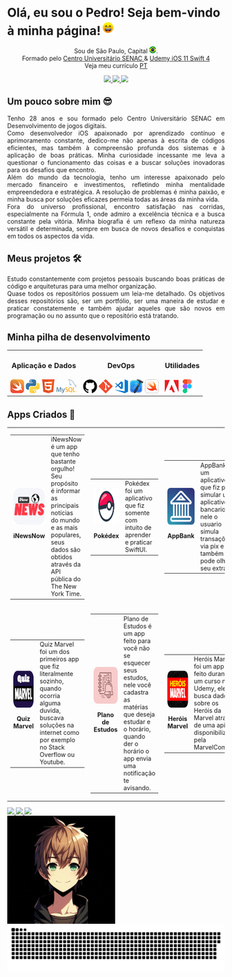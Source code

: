 # Olá, eu sou o Pedro! Seja bem-vindo à minha página!<img src="https://raw.githubusercontent.com/PedroRoca7/PedroRoca7/main/images/_gifs/smile.gif" width="35px"/>

<p align="center">
    Sou de São Paulo, Capital <img width="16" src="https://github.com/PedroRoca7/PedroRoca7/blob/main/images/_icons/Brasil-quadrado.png" alt="Brazil"/>.
    <br/>Formado pelo <a href="https://www.sp.senac.br/graduacao/tecnologia-em-jogos-digitais">Centro Universitário SENAC </a> & <a href="https://www.udemy.com/course/curso-completo-de-desenvolvimento-ios11swift4/"> Udemy iOS 11 Swift 4</a>
    <br/>Veja meu currículo <a href="https://github.com/PedroRoca7/PedroRoca7/blob/main/files/Pedro Henrique Roca Moreira  iOS Developer.pdf">PT</a>
</p>

<!-- Redes sociais -->
<p align="center">
<!-- Linkedin -->
    <a href="https://www.linkedin.com/in/pedro-henrique-roca-moreira">
        <img src="https://img.shields.io/badge/Linkedin-0e76a8?&style=flat-square&logo=linkedin&logoColor=white" />
    </a>
<!-- Instagram -->
    <a href="https://www.instagram.com/pedrom11reus/">
        <img src="https://img.shields.io/badge/Instagram-c13584?&style=flat-square&logo=instagram&logoColor=white" />
    </a>
<!-- Facebook -->
    <a href="https://www.facebook.com/pedro.lulinha">
        <img src="https://img.shields.io/badge/Facebook-3b5998?&style=flat-square&logo=facebook&logoColor=white" />
    </a>
</p>

## Um pouco sobre mim 😎

<p align="justify">
    Tenho 28 anos e sou formado pelo Centro Universitário SENAC em Desenvolvimento de jogos digitais.
    <br/>Como desenvolvedor iOS apaixonado por aprendizado contínuo e aprimoramento constante, dedico-me não apenas à escrita de códigos eficientes, mas também à compreensão profunda dos sistemas e à aplicação de boas práticas. Minha curiosidade incessante me leva a questionar o funcionamento das coisas e a buscar soluções inovadoras para os desafios que encontro.
    <br/>Além do mundo da tecnologia, tenho um interesse apaixonado pelo mercado financeiro e investimentos, refletindo minha mentalidade empreendedora e estratégica. A resolução de problemas é minha paixão, e minha busca por soluções eficazes permeia todas as áreas da minha vida.
    <br/>Fora do universo profissional, encontro satisfação nas corridas, especialmente na Fórmula 1, onde admiro a excelência técnica e a busca constante pela vitória. Minha biografia é um reflexo da minha natureza versátil e determinada, sempre em busca de novos desafios e conquistas em todos os aspectos da vida.
</p>

## Meus projetos 🛠️
<p align="justify">
   Estudo constantemente com projetos pessoais buscando boas práticas de código e arquiteturas para uma melhor organização.
    <br/>Quase todos os repositórios possuem um leia-me detalhado. Os objetivos desses repositórios são, ser um portfólio, ser uma maneira de estudar e praticar constatemente e também ajudar aqueles que são novos em programação ou no assunto que o repositório está tratando.
</p>

## Minha pilha de desenvolvimento
<table align="center" style="margin: 0px auto;">
    <tr>
        <td><h3 align="center">Aplicação e Dados</h3></td>
        <td><h3 align="center">DevOps</h3></td>
        <td><h3 align="center">Utilidades</h3></td>
    </tr>
    <tr>
        <td>
            <img src="https://github.com/PedroRoca7/PedroRoca7/blob/main/images/_icons/Swift-quadrado.png"/>
            <img src="https://github.com/PedroRoca7/PedroRoca7/blob/main/images/_icons/Pyhon-quadrada.png"/>
            <img src="https://github.com/PedroRoca7/PedroRoca7/blob/main/images/_icons/HTML-quadrado.png"/>
            <a href="https://www.mysql.com/"><img src="https://github.com/PedroRoca7/PedroRoca7/blob/main/images/_icons/MySQL.png"/></a>
        </td>
        <td>
            <a href="https://github.com/PedroRoca7"><img src="https://github.com/PedroRoca7/PedroRoca7/blob/main/images/_icons/GitHub-quadrado.png"/></a>
            <a href="https://git-scm.com/"><img src="https://github.com/PedroRoca7/PedroRoca7/blob/main/images/_icons/Git-quadrada.png"/></a>
            <a href="https://code.visualstudio.com/"><img src="https://github.com/PedroRoca7/PedroRoca7/blob/main/images/_icons/VsCode-quadrado.png"/></a>
            <a href="https://apps.apple.com/br/app/xcode/id497799835"><img src="https://github.com/PedroRoca7/PedroRoca7/blob/main/images/_icons/XCode-quadrado.png"/></a>
            <a href="https://www.apple.com/br/swift/playgrounds/"><img src="https://github.com/PedroRoca7/PedroRoca7/blob/main/images/_icons/SwiftPlaygrounds-quadrado.png"/></a>
        </td>
        <td>
            <img src="https://github.com/PedroRoca7/PedroRoca7/blob/main/images/_icons/Adobe-quadrado.png"/>
            <a href="https://www.figma.com/"><img src="https://github.com/PedroRoca7/PedroRoca7/blob/main/images/_icons/Figma-quadrado.png"/></a>
        </td>
    </tr>
</table>

## Apps Criados 📱
<table>
    <!-- >>>>>>>>>>>>>>>>>>>> Linha 01 <<<<<<<<<<<<<<<<<<<<<< -->
    <tr>
        <!-- iNewsNow -->
        <td>
            <table>
                <tr>
                    <td align="center">
                        <a href="https://github.com/PedroRoca7/iNewsNow">
                            <img src="https://github.com/PedroRoca7/PedroRoca7/blob/main/images/_apps/Logo iNewsNow-Arredondado.png" height=85 alt="Logo app iNewsNow"/>
                        </a>
                        <p><b>iNewsNow</b></p>
                    </td>
                    <td rowspan="2" width = 400 valign="top">
                        iNewsNow é um app que tenho bastante orgulho! Seu propósito é informar as principais notícias do mundo e as mais populares, seus dados são obtidos através da API pública do The New York Time.
                    </td>
                </tr>
            </table>
         </td>
        <!-- Pokédex -->
      <td>
            <table>
                <tr>
                    <td align="center">
                        <a href="https://github.com/PedroRoca7/Pokedex">
                            <img src="https://github.com/PedroRoca7/PedroRoca7/blob/main/images/_apps/Logo Pokedex-Arredondado.png" height=85 alt="Logo app Pokedex"/>
                        </a>
                        <p><b>Pokédex</b></p>
                    </td>
                    <td rowspan="2" width=400 valign="top">
                        Pokédex foi um aplicativo que fiz somente com intuito de aprender e praticar SwiftUI.
                    </td>
                </tr>
            </table>
        </td>
        <!-- AppBank  -->
        <td>
            <table>
                <tr>
                    <td align="center">
                        <a href="https://github.com/PedroRoca7/AppBank">
                            <img src="https://github.com/PedroRoca7/PedroRoca7/blob/main/images/_apps/Logo AppBank-Arredondado.png" height=85  alt="Logo app AppBank"/>
                        </a>
                        <p><b>AppBank</b></p>
                    </td>
                    <td rowspan="2" width = 400 valign="top">
                        AppBank foi um aplicativo que fiz para simular um aplicativo bancario, nele o usuario simula transações via pix e também pode olhar seu extrato.
                    </td>
                </tr>
            </table>
        </td>
    <!-- >>>>>>>>>>>>>>>>>>>> Linha 02 <<<<<<<<<<<<<<<<<<<<<< --> 
    <tr>
        <!-- QuizMarvel -->
        <td>
            <table>
                <tr>
                    <td align="center">
                        <a href="https://github.com/PedroRoca7/QuizMarvel">
                            <img src="https://github.com/PedroRoca7/PedroRoca7/blob/main/images/_apps/QuizMarvelIcon.png" height=85  alt="Logo app QuizMarvel"/>
                        </a>
                        <p><b>Quiz Marvel</b></p>
                    </td>
                    <td rowspan="2" width = 400 valign="top">
                        Quiz Marvel foi um dos primeiros app que fiz literalmente sozinho, quando ocorria alguma duvida, buscava soluções na internet como por exemplo no Stack Overflow ou Youtube.
                    </td>
                </tr>
            </table>
        </td>
        <!-- Plano de Estudos --> 
        <td>
            <table>
                <tr>
                    <td align="center">
                        <a href="https://github.com/PedroRoca7/PlanoDeEstudos">
                            <img src="https://github.com/PedroRoca7/PedroRoca7/blob/main/images/_apps/Logo PlanoDeEstudos-Arredondado.png"  height=85 alt="Logo app Plano de Estudos"/>
                        </a>
                        <p><b>Plano de Estudos</b></p>
                    </td>
                    <td rowspan="2" width = 400 valign="top">
                        Plano de Estudos é um app feito para você não se esquecer seus estudos, nele você cadastra as matérias que deseja estudar e o horário, quando der o horário o app envia uma notificação te avisando.
                    </td> 
                </tr>
            </table>
        </td>
        <!-- Heróis Marvel -->
        <td>
            <table>
                <tr>
                    <td align="center">
                        <a href="https://github.com/PedroRoca7/HeroisMarvel">
                            <img src="https://github.com/PedroRoca7/PedroRoca7/blob/main/images/_apps/Logo HeroisMarvel-Arredondado.png"  height=85 alt="Logo app Heróis Marvel"/>
                        </a>
                        <p><b>Heróis Marvel</b></p>
                    </td>
                    <td rowspan="2" width = 400 valign="top">
                        Heróis Marvel foi um app feito durante um curso na Udemy, ele busca dados sobre os Heróis da Marvel através de uma api disponibilizada pela MarvelComics.
                    </td>
                </tr>
            </table>
        </td>
    </tr>
</table>
<div>
    <a href="https://github.com/PedroRoca7">
    <img height="180em" src="https://github-readme-stats.vercel.app/api?username=pedroroca7&show_icons=true&theme=radical&include_all_commits=true&count_private=true"/>
    <img height="180em" src="https://github-readme-stats.vercel.app/api/top-langs/?username=pedroroca7&layout=compact&langs_count=16&theme=radical"/>
    <img  src="https://cdn.discordapp.com/attachments/1205180002619101236/1205180042993205279/PersonagemAnimadoGif.gif">
</div>
<img align="center" alt="Pedro-Anime" src="https://raw.githubusercontent.com/PedroRoca7/PedroRoca7/main/images/_gifs/PersonagemPedroAnimadoGif.gif" width="250px">
<picture>
  <source media="(prefers-color-scheme: dark)" srcset="https://raw.githubusercontent.com/PedroRoca7/PedroRoca7/output/github-contribution-grid-snake-dark.svg">
  <source media="(prefers-color-scheme: light)" srcset="https://raw.githubusercontent.com/PedroRoca7/PedroRoca7/output/github-contribution-grid-snake.svg">
  <img alt="github contribution grid snake animation" src="https://raw.githubusercontent.com/PedroRoca7/PedroRoca7/output/github-contribution-grid-snake.svg">
</picture>
